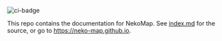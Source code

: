 ![ci-badge](https://github.com/neko-map/neko-map.github.io/workflows/ci-neko-map-app/badge.svg)

This repo contains the documentation for NekoMap. See [index.md](index.md) for the source, or go to https://neko-map.github.io.
